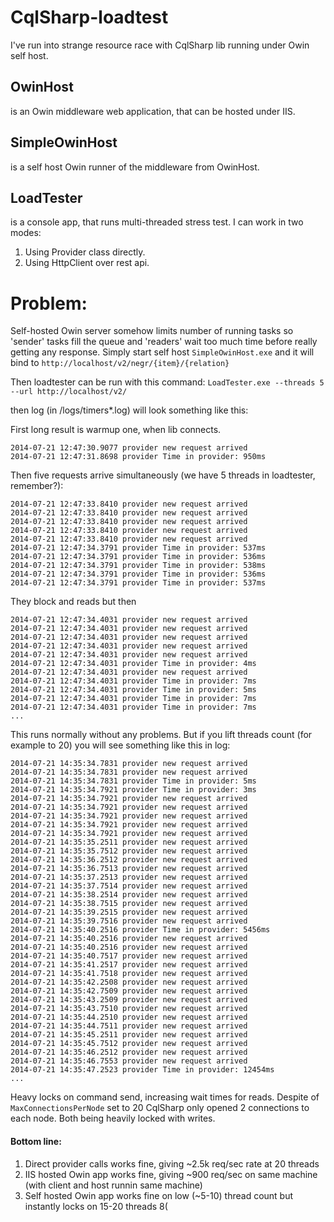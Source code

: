 CqlSharp-loadtest
=================

I've run into strange resource race with CqlSharp lib running under Owin self host.

OwinHost
----

is an Owin middleware web application, that can be hosted under IIS.

SimpleOwinHost
----

is a self host Owin runner of the middleware from OwinHost.

LoadTester
----

is a console app, that runs multi-threaded stress test. I can work in two modes:

  1. Using Provider class directly.
  2. Using HttpClient over rest api.


Problem:
=================

Self-hosted Owin server somehow limits number of running tasks so 'sender' tasks fill the queue and 'readers' wait too much time before really getting any response.
Simply start self host `SimpleOwinHost.exe` and it will bind to 
  `http://localhost/v2/negr/{item}/{relation}`

Then loadtester can be run with this command:
  `LoadTester.exe --threads 5 --url http://localhost/v2/`
  
then log (in /logs/timers*.log) will look something like this:

First long result is warmup one, when lib connects.
```
2014-07-21 12:47:30.9077 provider new request arrived
2014-07-21 12:47:31.8698 provider Time in provider: 950ms
```
Then five requests arrive simultaneously (we have 5 threads in loadtester, remember?):
```
2014-07-21 12:47:33.8410 provider new request arrived
2014-07-21 12:47:33.8410 provider new request arrived
2014-07-21 12:47:33.8410 provider new request arrived
2014-07-21 12:47:33.8410 provider new request arrived
2014-07-21 12:47:33.8410 provider new request arrived
2014-07-21 12:47:34.3791 provider Time in provider: 537ms
2014-07-21 12:47:34.3791 provider Time in provider: 536ms
2014-07-21 12:47:34.3791 provider Time in provider: 538ms
2014-07-21 12:47:34.3791 provider Time in provider: 536ms
2014-07-21 12:47:34.3791 provider Time in provider: 537ms
```

They block and reads but then
```
2014-07-21 12:47:34.4031 provider new request arrived
2014-07-21 12:47:34.4031 provider new request arrived
2014-07-21 12:47:34.4031 provider new request arrived
2014-07-21 12:47:34.4031 provider new request arrived
2014-07-21 12:47:34.4031 provider new request arrived
2014-07-21 12:47:34.4031 provider Time in provider: 4ms
2014-07-21 12:47:34.4031 provider new request arrived
2014-07-21 12:47:34.4031 provider Time in provider: 7ms
2014-07-21 12:47:34.4031 provider Time in provider: 5ms
2014-07-21 12:47:34.4031 provider Time in provider: 7ms
2014-07-21 12:47:34.4031 provider Time in provider: 7ms
...
```

This runs normally without any problems. But if you lift threads count (for example to 20) you will see something like this in log:
```
2014-07-21 14:35:34.7831 provider new request arrived
2014-07-21 14:35:34.7831 provider new request arrived
2014-07-21 14:35:34.7831 provider Time in provider: 5ms
2014-07-21 14:35:34.7921 provider Time in provider: 3ms
2014-07-21 14:35:34.7921 provider new request arrived
2014-07-21 14:35:34.7921 provider new request arrived
2014-07-21 14:35:34.7921 provider new request arrived
2014-07-21 14:35:34.7921 provider new request arrived
2014-07-21 14:35:34.7921 provider new request arrived
2014-07-21 14:35:35.2511 provider new request arrived
2014-07-21 14:35:35.7512 provider new request arrived
2014-07-21 14:35:36.2512 provider new request arrived
2014-07-21 14:35:36.7513 provider new request arrived
2014-07-21 14:35:37.2513 provider new request arrived
2014-07-21 14:35:37.7514 provider new request arrived
2014-07-21 14:35:38.2514 provider new request arrived
2014-07-21 14:35:38.7515 provider new request arrived
2014-07-21 14:35:39.2515 provider new request arrived
2014-07-21 14:35:39.7516 provider new request arrived
2014-07-21 14:35:40.2516 provider Time in provider: 5456ms
2014-07-21 14:35:40.2516 provider new request arrived
2014-07-21 14:35:40.2516 provider new request arrived
2014-07-21 14:35:40.7517 provider new request arrived
2014-07-21 14:35:41.2517 provider new request arrived
2014-07-21 14:35:41.7518 provider new request arrived
2014-07-21 14:35:42.2508 provider new request arrived
2014-07-21 14:35:42.7509 provider new request arrived
2014-07-21 14:35:43.2509 provider new request arrived
2014-07-21 14:35:43.7510 provider new request arrived
2014-07-21 14:35:44.2510 provider new request arrived
2014-07-21 14:35:44.7511 provider new request arrived
2014-07-21 14:35:45.2511 provider new request arrived
2014-07-21 14:35:45.7512 provider new request arrived
2014-07-21 14:35:46.2512 provider new request arrived
2014-07-21 14:35:46.7553 provider new request arrived
2014-07-21 14:35:47.2523 provider Time in provider: 12454ms
...
```

Heavy locks on command send, increasing wait times for reads. 
Despite of `MaxConnectionsPerNode` set to 20 CqlSharp only opened 2 connections to each node. Both being heavily locked with writes.

#### Bottom line:
1. Direct provider calls works fine, giving ~2.5k req/sec rate at 20 threads
2. IIS hosted Owin app works fine, giving ~900 req/sec on same machine (with client and host runnin same machine)
3. Self hosted Owin app works fine on low (~5-10) thread count but instantly locks on 15-20 threads 8(




